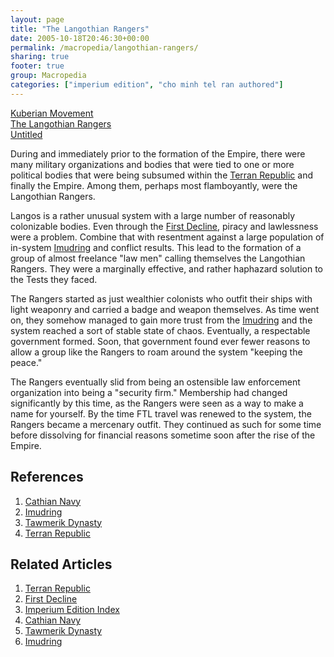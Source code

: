 ```yaml
---
layout: page
title: "The Langothian Rangers"
date: 2005-10-18T20:46:30+00:00
permalink: /macropedia/langothian-rangers/
sharing: true
footer: true
group: Macropedia
categories: ["imperium edition", "cho minh tel ran authored"]
---
```


<div class='row'>
	<div class='col-md-4'><a href='/macropedia/kuberian-movement'>Kuberian Movement</a></div>
	<div class='col-md-4'><a href='/macropedia/langothian-rangers'>The Langothian Rangers</a></div>
	<div class='col-md-4'><a href='/macropedia/last-charge-of-light-horse'>Untitled</a></div>
</div>


During and immediately prior to the formation of the Empire, there were many military organizations and bodies that were tied to one or more political bodies that were being subsumed within the [Terran Republic](/macropedia/terran-republic) and finally the Empire. Among them, perhaps most flamboyantly, were the Langothian Rangers.

Langos is a rather unusual system with a large number of reasonably colonizable bodies. Even through the [First Decline](/chronology/first-decline), piracy and lawlessness were a problem. Combine that with resentment against a large population of in-system [Imudring](/macropedia/imudring) and conflict results. This lead to the formation of a group of almost freelance "law men" calling themselves the Langothian Rangers. They were a marginally effective, and rather haphazard solution to the Tests they faced.

The Rangers started as just wealthier colonists who outfit their ships with light weaponry and carried a badge and weapon themselves. As time went on, they somehow managed to gain more trust from the [Imudring](/macropedia/imudring) and the system reached a sort of stable state of chaos. Eventually, a respectable government formed. Soon, that government found ever fewer reasons to allow a group like the Rangers to roam around the system "keeping the peace." 

The Rangers eventually slid from being an ostensible law enforcement organization into being a "security firm." Membership had changed significantly by this time, as the Rangers were seen as a way to make a name for yourself. By the time FTL travel was renewed to the system, the Rangers became a mercenary outfit. They continued as such for some time before  dissolving for financial reasons sometime soon after the rise of the Empire.

## References
1. [Cathian Navy](/macropedia/cathian-navy)
1. [Imudring](/macropedia/imudring)
1. [Tawmerik Dynasty](/macropedia/tawmerik-dynasty)
1. [Terran Republic](/macropedia/terran-republic)

## Related Articles

1. [Terran Republic](/macropedia/terran-republic)
2. [First Decline](/chronology/first-decline)
3. [Imperium Edition Index](/macropedia/imperium-edition-index)
4. [Cathian Navy](/macropedia/cathian-navy)
5. [Tawmerik Dynasty](/macropedia/tawmerik-dynasty)
6. [Imudring](/macropedia/imudring)



 
